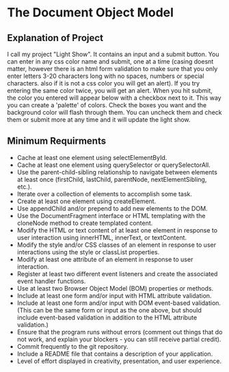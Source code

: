 # The Document Object Model

## Explanation of Project

I call my project "Light Show". It contains an input and a submit button. You can enter in any css color name and submit, one at a time (casing doesnt matter, however there is an html form validation to make sure that you only enter letters 3-20 characters long with no spaces, numbers or special characters. also if it is not a css color you will get an alert). If you try entering the same color twice, you will get an alert. When you hit submit, the color you entered will appear below with a checkbox next to it. This way you can create a 'palette' of colors. Check the boxes you want and the background color will flash through them. You can uncheck them and check them or submit more at any time and it will update the light show.


## Minimum Requirments
- Cache at least one element using selectElementById.
- Cache at least one element using querySelector or querySelectorAll.
- Use the parent-child-sibling relationship to navigate between elements at least once (firstChild, lastChild, parentNode, nextElementSibling, etc.).
- Iterate over a collection of elements to accomplish some task.
- Create at least one element using createElement.
- Use appendChild and/or prepend to add new elements to the DOM.
- Use the DocumentFragment interface or HTML templating with the cloneNode method to create templated content. 
- Modify the HTML or text content of at least one element in response to user interaction using innerHTML, innerText, or textContent.
- Modify the style and/or CSS classes of an element in response to user interactions using the style or classList properties.
- Modify at least one attribute of an element in response to user interaction.
- Register at least two different event listeners and create the associated event handler functions.
- Use at least two Browser Object Model (BOM) properties or methods.
- Include at least one form and/or input with HTML attribute validation.
- Include at least one form and/or input with DOM event-based validation. (This can be the same form or input as the one above, but should include event-based validation in addition to the HTML attribute validation.)
- Ensure that the program runs without errors (comment out things that do not work, and explain your blockers - you can still receive partial credit).
- Commit frequently to the git repository.
- Include a README file that contains a description of your application.
- Level of effort displayed in creativity, presentation, and user experience.

